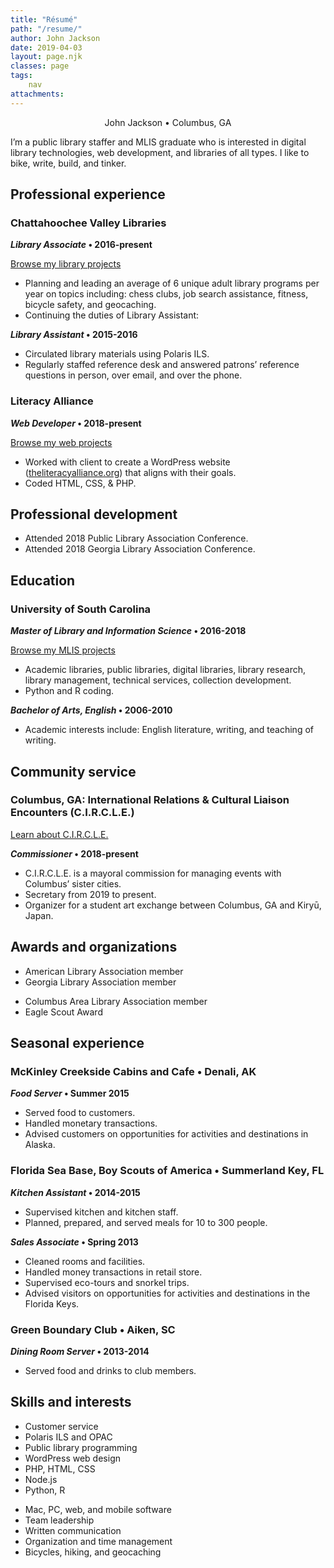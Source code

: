 ```yaml
---
title: "Résumé"
path: "/resume/"
author: John Jackson
date: 2019-04-03
layout: page.njk
classes: page
tags:
    nav
attachments:
---
```

<p style="text-align:center" class="has-large-font-size">John Jackson • Columbus, GA</p>

I’m a public library staffer and MLIS graduate who is interested in digital library technologies, web development, and libraries of all types. I like to  bike, write, build, and tinker.

## Professional experience

### Chattahoochee Valley Libraries

<em><strong>Library Associate</strong></em><strong> • 2016-present</strong>

<div class="wp-block-button alignright noprint is-style-squared"><a class="wp-block-button__link" href="/libraries/">Browse my library projects<br></a></div>

- Planning and leading an average of 6 unique adult library programs per year on topics including: chess clubs, job search assistance, fitness, bicycle safety, and geocaching.
- Continuing the duties of Library Assistant:

<strong><em>Library Assistant</em> • 2015-2016</strong>

- Circulated library materials using Polaris ILS.
- Regularly staffed reference desk and answered patrons’ reference questions in person, over email, and over the phone.

### Literacy Alliance

<em><strong>Web Developer</strong></em><strong> • 2018-present</strong>

<div class="wp-block-button alignright noprint is-style-squared"><a class="wp-block-button__link" href="/web-development/">Browse my web projects</a></div>

- Worked with client to create a WordPress website ([theliteracyalliance.org](https://theliteracyalliance.org/)) that aligns with their goals.
- Coded HTML, CSS, & PHP.

## Professional development

- Attended 2018 Public Library Association Conference.
- Attended 2018 Georgia Library Association Conference.

## Education

### University of South Carolina

<strong><em>Master of Library and Information Science</em> • 2016-2018 </strong>

<div class="wp-block-button alignright noprint is-style-squared"><a class="wp-block-button__link" href="/tag/MLIS/">Browse my MLIS projects<br></a></div>

- Academic libraries, public libraries, digital libraries, library research, library management, technical services, collection development.
- Python and R coding.

<strong><em>Bachelor of Arts, English</em> • 2006-2010</strong>

- Academic interests include: English literature, writing, and teaching of writing.

## Community service

### Columbus, GA: International Relations &amp; Cultural Liaison Encounters (C.I.R.C.L.E.)

<div class="wp-block-button alignright is-style-squared"><a class="wp-block-button__link" href="https://www.columbusga.gov/mayor/circle.htm">Learn about C.I.R.C.L.E.</a></div>

<em><strong>Commissioner</strong></em><strong> • 2018-present</strong>

- C.I.R.C.L.E. is a mayoral commission for managing events with Columbus’ sister cities.
- Secretary from 2019 to present.
- Organizer for a student art exchange between Columbus, GA and Kiryū, Japan.

## Awards and organizations

<div class="wp-block-columns has-2-columns"><!-- wp:column -->
<div class="wp-block-column"><!-- wp:list -->

- American Library Association member
- Georgia Library Association member

</div>
<div class="wp-block-column">

- Columbus Area Library Association member
- Eagle Scout Award
</div>
</div>

## Seasonal experience

### McKinley Creekside Cabins and Cafe • Denali, AK

<strong><em>Food Server</em> • Summer 2015</strong>

- Served food to customers.
- Handled monetary transactions.
- Advised customers on opportunities for activities and destinations in Alaska.

### Florida Sea Base, Boy Scouts of America • Summerland Key, FL

<strong><em>Kitchen Assistant</em> • 2014-2015</strong>

- Supervised kitchen and kitchen staff.
- Planned, prepared, and served meals for 10 to 300 people.

<em><strong>Sales Associate</strong></em><strong> • Spring 2013</strong>

- Cleaned rooms and facilities.
- Handled money transactions in retail store.
- Supervised eco-tours and snorkel trips.
- Advised visitors on opportunities for activities and destinations in the Florida Keys.

### Green Boundary Club • Aiken, SC

<strong><em>Dining Room Server</em> • 2013-2014</strong>

- Served food and drinks to club members.

## Skills and interests

<div class="wp-block-columns has-2-columns">
<div class="wp-block-column">

- Customer service
- Polaris ILS and OPAC
- Public library programming
- WordPress web design
- PHP, HTML, CSS
- Node.js
- Python, R


</div>
<div class="wp-block-column">


- Mac, PC, web, and mobile software
- Team leadership
- Written communication
- Organization and time management
- Bicycles, hiking, and geocaching
</div>
</div>
